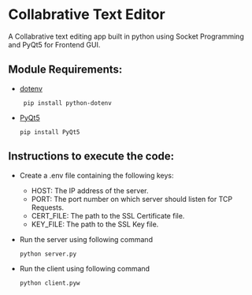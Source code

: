 # Collabrative Text Editor

A Collabrative text editing app built in python using Socket Programming and PyQt5 for Frontend GUI.

## Module Requirements:
- [dotenv](https://pypi.org/project/python-dotenv/)
  ```
   pip install python-dotenv
  ```
- [PyQt5](https://pypi.org/project/PyQt5/)
   ```
   pip install PyQt5
   ```

## Instructions to execute the code:
- Create a .env file containing the following keys:
    * HOST: The IP address of the server.
    * PORT: The port number on which server should listen for TCP Requests.
    * CERT_FILE: The path to the SSL Certificate file.
    * KEY_FILE: The path to the SSL Key file.

- Run the server using following command
  ```
  python server.py
  ```

- Run the client using following command
  ```
  python client.pyw
  ```
